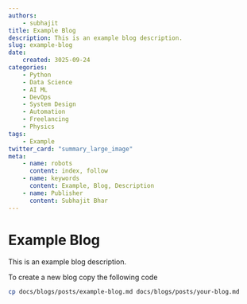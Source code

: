 ```yaml
---
authors:
    - subhajit
title: Example Blog
description: This is an example blog description.
slug: example-blog
date:
    created: 3025-09-24
categories:
    - Python
    - Data Science
    - AI ML
    - DevOps
    - System Design
    - Automation
    - Freelancing   
    - Physics  
tags:
    - Example
twitter_card: "summary_large_image"
meta:
    - name: robots
      content: index, follow
    - name: keywords
      content: Example, Blog, Description
    - name: Publisher
      content: Subhajit Bhar
---
```


# Example Blog

This is an example blog description.

<!-- more -->

To create a new blog copy the following code
```bash
cp docs/blogs/posts/example-blog.md docs/blogs/posts/your-blog.md
```